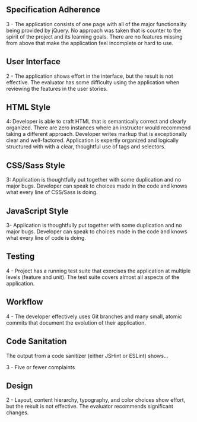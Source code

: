 ## Specification Adherence

3 - The application consists of one page with all of the major functionality being provided by jQuery. No approach was taken that is counter to the spirit of the project and its learning goals. There are no features missing from above that make the application feel incomplete or hard to use.


## User Interface

2 - The application shows effort in the interface, but the result is not effective. The evaluator has some difficulty using the application when reviewing the features in the user stories.

## HTML Style

4: Developer is able to craft HTML that is semantically correct and clearly organized. There are zero instances where an instructor would recommend taking a different approach. Developer writes markup that is exceptionally clear and well-factored. Application is expertly organized and logically structured with with a clear, thoughtful use of tags and selectors.  

## CSS/Sass Style

3: Application is thoughtfully put together with some duplication and no major bugs. Developer can speak to choices made in the code and knows what every line of CSS/Sass is doing.

## JavaScript Style

3- Application is thoughtfully put together with some duplication and no major bugs. Developer can speak to choices made in the code and knows what every line of code is doing.


## Testing  

4 - Project has a running test suite that exercises the application at multiple levels (feature and unit). The test suite covers almost all aspects of the application.

## Workflow  

4 - The developer effectively uses Git branches and many small, atomic commits that document the evolution of their application.

## Code Sanitation  

The output from a code sanitizer (either JSHint or ESLint) shows…

3 - Five or fewer complaints


## Design

2 - Layout, content hierarchy, typography, and color choices show effort, but the result is not effective. The evaluator recommends significant changes.
